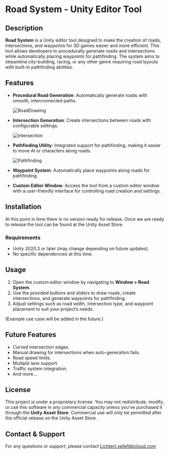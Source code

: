 
# Road System - Unity Editor Tool

## Description

**Road System** is a Unity editor tool designed to make the creation of roads, intersections, and waypoints for 3D games easier and more efficient. This tool allows developers to procedurally generate roads and intersections while automatically placing waypoints for pathfinding. The system aims to streamline city-building, racing, or any other genre requiring road layouts with built-in pathfinding abilities.

## Features

- **Procedural Road Generation**: Automatically generate roads with smooth, interconnected paths.
  
  ![RoadDrawing](https://github.com/user-attachments/assets/6a3de101-3225-44ce-9a0d-bbe11fe5fb91)

  
- **Intersection Generation**: Create intersections between roads with configurable settings.
  
   ![Intersection](https://github.com/user-attachments/assets/297195cf-5c5d-487b-955b-1a6b85d6db0a)

  
- **Pathfinding Utility**: Integrated support for pathfinding, making it easier to move AI or characters along roads.
  
  ![Pathfinding](https://github.com/user-attachments/assets/520c4206-c0df-44d3-8f15-b7fd9c63800c)


- **Waypoint System**: Automatically place waypoints along roads for pathfinding.
- **Custom Editor Window**: Access the tool from a custom editor window with a user-friendly interface for controlling road creation and settings.

## Installation

At this point in time there is no version ready for release. Once we are ready to release the tool can be found at the Unity Asset Store.

### Requirements

- Unity 2020.3 or later (may change depending on future updates).
- No specific dependencies at this time.

## Usage

1. Open the custom editor window by navigating to **Window > Road System**.
2. Use the provided buttons and sliders to draw roads, create intersections, and generate waypoints for pathfinding.
3. Adjust settings such as road width, intersection type, and waypoint placement to suit your project’s needs.

(Example use case will be added in the future.)

## Future Features

- Curved intersection edges.
- Manual drawing for intersections when auto-generation fails.
- Road speed limits.
- Multiple lane support.
- Traffic system integration.
- And more…

## License

This project is under a proprietary license. You may not redistribute, modify, or use this software in any commercial capacity unless you’ve purchased it through the **Unity Asset Store**. Commercial use will only be permitted after the official release on the Unity Asset Store.

## Contact & Support

For any questions or support, please contact Lichtert.yelle1@icloud.com
